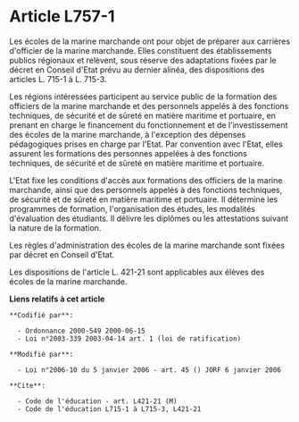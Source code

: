# Article L757-1

Les écoles de la marine marchande ont pour objet de préparer aux carrières d'officier de la marine marchande. Elles
constituent des établissements publics régionaux et relèvent, sous réserve des adaptations fixées par le décret en Conseil
d'Etat prévu au dernier alinéa, des dispositions des articles L. 715-1 à L. 715-3.

Les régions intéressées participent au service public de la formation des officiers de la marine marchande et des personnels
appelés à des fonctions techniques, de sécurité et de sûreté en matière maritime et portuaire, en prenant en charge le
financement du fonctionnement et de l'investissement des écoles de la marine marchande, à l'exception des dépenses
pédagogiques prises en charge par l'Etat. Par convention avec l'Etat, elles assurent les formations des personnes appelées à
des fonctions techniques, de sécurité et de sûreté en matière maritime et portuaire.

L'Etat fixe les conditions d'accès aux formations des officiers de la marine marchande, ainsi que des personnels appelés à
des fonctions techniques, de sécurité et de sûreté en matière maritime et portuaire. Il détermine les programmes de
formation, l'organisation des études, les modalités d'évaluation des étudiants. Il délivre les diplômes ou les attestations
suivant la nature de la formation.

Les règles d'administration des écoles de la marine marchande sont fixées par décret en Conseil d'Etat.

Les dispositions de l'article L. 421-21 sont applicables aux élèves des écoles de la marine marchande.

**Liens relatifs à cet article**

	**Codifié par**:

	  - Ordonnance 2000-549 2000-06-15
	  - Loi n°2003-339 2003-04-14 art. 1 (loi de ratification)

	**Modifié par**:

	  - Loi n°2006-10 du 5 janvier 2006 - art. 45 () JORF 6 janvier 2006

	**Cite**:

	  - Code de l'éducation - art. L421-21 (M)
	  - Code de l'éducation L715-1 à L715-3, L421-21
